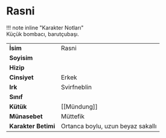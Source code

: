 # Rasni   
  
  
!!! note inline "Karakter Notları"  
	Küçük bombacı, barutçubaşı.  
  
  
<table><tr><td><b>İsim</b></td><td>Rasni</td></tr>  
<tr><td><b>Soyisim</b></td><td></td></tr>  
<tr><td><b>Hizip</b></td><td></td></tr>  
<tr><td><b>Cinsiyet</b></td><td>Erkek</td></tr>  
<tr><td><b>Irk</b></td><td>Svirfneblin</td></tr>  
<tr><td><b>Sınıf</b></td><td></td></tr>  
<tr><td><b>Kütük</b></td><td>[[Mündung]]</td></tr>  
<tr><td><b>Münasebet</b></td><td>Müttefik</td></tr>  
<tr><td><b>Karakter Betimi</b></td><td>Ortanca boylu, uzun beyaz sakallı</td></tr>  
</table>